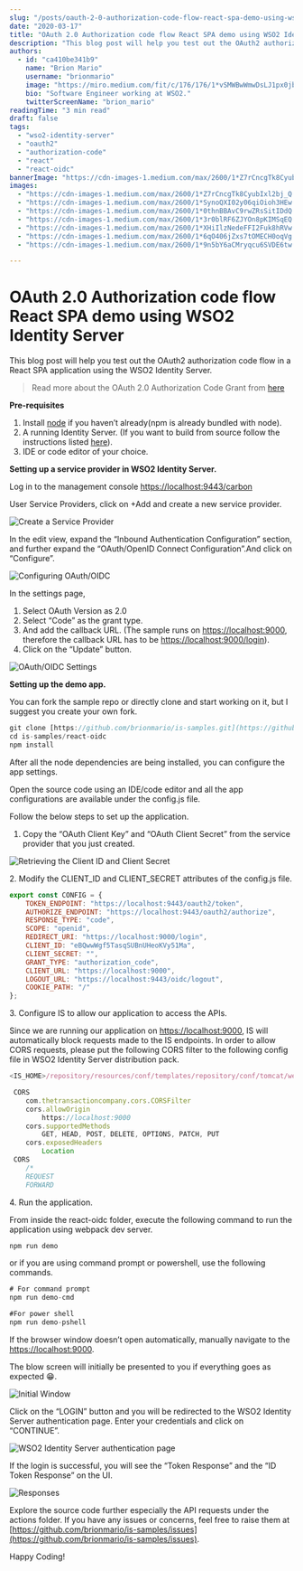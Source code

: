 ```yaml
---
slug: "/posts/oauth-2-0-authorization-code-flow-react-spa-demo-using-wso2-identity-server/"
date: "2020-03-17"
title: "OAuth 2.0 Authorization code flow React SPA demo using WSO2 Identity Server"
description: "This blog post will help you test out the OAuth2 authorization code flow in a React SPA application using the WSO2 Identity Server. In the edit view, expand the “Inbound Authentication Configuration”…"
authors:
  - id: "ca410be341b9"
    name: "Brion Mario"
    username: "brionmario"
    image: "https://miro.medium.com/fit/c/176/176/1*vSMWBwWmwDsLJ1px0jb07g.jpeg"
    bio: "Software Engineer working at WSO2."
    twitterScreenName: "brion_mario"
readingTime: "3 min read"
draft: false
tags:
  - "wso2-identity-server"
  - "oauth2"
  - "authorization-code"
  - "react"
  - "react-oidc"
bannerImage: "https://cdn-images-1.medium.com/max/2600/1*Z7rCncgTk8CyubIxl2bj_Q.png"
images:
  - "https://cdn-images-1.medium.com/max/2600/1*Z7rCncgTk8CyubIxl2bj_Q.png"
  - "https://cdn-images-1.medium.com/max/2600/1*SynoQXI02y06qiOioh3HEw.png"
  - "https://cdn-images-1.medium.com/max/2600/1*0thnBBAvC9rwZRsSitIDdQ.png"
  - "https://cdn-images-1.medium.com/max/2600/1*3r0blRF6ZJYOn8pKIMSqEQ.png"
  - "https://cdn-images-1.medium.com/max/2600/1*XHiIlzNedeFFI2Fuk8hRVw.png"
  - "https://cdn-images-1.medium.com/max/2600/1*6qO406jZxs7tOMECH0oqVg.png"
  - "https://cdn-images-1.medium.com/max/2600/1*9n5bY6aCMryqcu6SVDE6tw.png"

---
```


# OAuth 2.0 Authorization code flow React SPA demo using WSO2 Identity Server

This blog post will help you test out the OAuth2 authorization code flow in a React SPA application using the WSO2 Identity Server.

> Read more about the OAuth 2.0 Authorization Code Grant from [here](https://is.docs.wso2.com/en/latest/learn/authorization-code-grant/)

**Pre-requisites**

1.  Install [node](https://nodejs.org/en/download/) if you haven’t already(npm is already bundled with node).
2.  A running Identity Server. (If you want to build from source follow the instructions listed [here](https://github.com/wso2/product-is)).
3.  IDE or code editor of your choice.

**Setting up a service provider in WSO2 Identity Server.**

Log in to the management console [https://localhost:9443/carbon](https://localhost:9443/carbon)

User Service Providers, click on +Add and create a new service provider.

![Create a Service Provider](https://cdn-images-1.medium.com/max/800/1*Z7rCncgTk8CyubIxl2bj_Q.png)

In the edit view, expand the “Inbound Authentication Configuration” section, and further expand the “OAuth/OpenID Connect Configuration”.And click on “Configure”.

![Configuring OAuth/OIDC](https://cdn-images-1.medium.com/max/800/1*SynoQXI02y06qiOioh3HEw.png)

In the settings page,

1.  Select OAuth Version as 2.0
2.  Select “Code” as the grant type.
3.  And add the callback URL. (The sample runs on [https://localhost:9000](https://localhost:9000), therefore the callback URL has to be [https://localhost:9000/login](https://localhost:9000/login)).
4.  Click on the “Update” button.

![OAuth/OIDC Settings](https://cdn-images-1.medium.com/max/800/1*0thnBBAvC9rwZRsSitIDdQ.png)

**Setting up the demo app.**

You can fork the sample repo or directly clone and start working on it, but I suggest you create your own fork.

```js
git clone [https://github.com/brionmario/is-samples.git](https://github.com/brionmario/is-samples.git)  
cd is-samples/react-oidc  
npm install
```

After all the node dependencies are being installed, you can configure the app settings.

Open the source code using an IDE/code editor and all the app configurations are available under the config.js file.

Follow the below steps to set up the application.

1.  Copy the “OAuth Client Key” and “OAuth Client Secret” from the service provider that you just created.

![Retrieving the Client ID and Client Secret](https://cdn-images-1.medium.com/max/800/1*3r0blRF6ZJYOn8pKIMSqEQ.png)

2\. Modify the CLIENT\_ID and CLIENT\_SECRET attributes of the config.js file.

```js
export const CONFIG = {
    TOKEN_ENDPOINT: "https://localhost:9443/oauth2/token",
    AUTHORIZE_ENDPOINT: "https://localhost:9443/oauth2/authorize",
    RESPONSE_TYPE: "code",
    SCOPE: "openid",
    REDIRECT_URI: "https://localhost:9000/login",
    CLIENT_ID: "eBQwwWgf5TasqSUBnUHeoKVy51Ma",
    CLIENT_SECRET: "",
    GRANT_TYPE: "authorization_code",
    CLIENT_URL: "https://localhost:9000",
    LOGOUT_URL: "https://localhost:9443/oidc/logout",
    COOKIE_PATH: "/"
}; 
```

3\. Configure IS to allow our application to access the APIs.

Since we are running our application on [https://localhost:9000](https://localhost:9000), IS will automatically block requests made to the IS endpoints. In order to allow CORS requests, please put the following CORS filter to the following config file in WSO2 Identity Server distribution pack.

```js
<IS_HOME>/repository/resources/conf/templates/repository/conf/tomcat/web.xml.j2
```
```js
 CORS
    com.thetransactioncompany.cors.CORSFilter
    cors.allowOrigin
        https://localhost:9000 
    cors.supportedMethods
        GET, HEAD, POST, DELETE, OPTIONS, PATCH, PUT 
    cors.exposedHeaders
        Location 
 CORS
    /*
    REQUEST
    FORWARD 
```

4\. Run the application.

From inside the react-oidc folder, execute the following command to run the application using webpack dev server.

```js
npm run demo
```

or if you are using command prompt or powershell, use the following commands.

```js
# For command prompt  
npm run demo-cmd
```
```js
#For power shell  
npm run demo-pshell
```

If the browser window doesn’t open automatically, manually navigate to the [https://localhost:9000](https://localhost:9000).

The blow screen will initially be presented to you if everything goes as expected 😁.

![Initial Window](https://cdn-images-1.medium.com/max/800/1*XHiIlzNedeFFI2Fuk8hRVw.png)

Click on the “LOGIN” button and you will be redirected to the WSO2 Identity Server authentication page. Enter your credentials and click on “CONTINUE”.

![WSO2 Identity Server authentication page](https://cdn-images-1.medium.com/max/800/1*6qO406jZxs7tOMECH0oqVg.png)

If the login is successful, you will see the “Token Response” and the “ID Token Response” on the UI.

![Responses](https://cdn-images-1.medium.com/max/800/1*9n5bY6aCMryqcu6SVDE6tw.png)

Explore the source code further especially the API requests under the actions folder. If you have any issues or concerns, feel free to raise them at [https://github.com/brionmario/is-samples/issues](https://github.com/brionmario/is-samples/issues).

Happy Coding!

